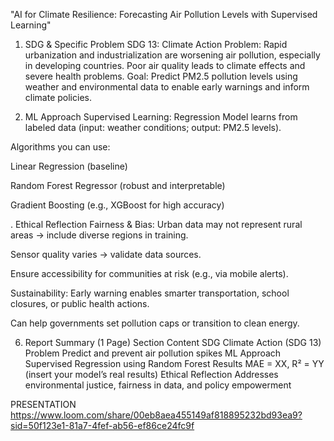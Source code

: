 "AI for Climate Resilience: Forecasting Air Pollution Levels with Supervised Learning"
 1. SDG & Specific Problem
SDG 13: Climate Action
Problem: Rapid urbanization and industrialization are worsening air pollution, especially in developing countries. Poor air quality leads to climate effects and severe health problems.
Goal: Predict PM2.5 pollution levels using weather and environmental data to enable early warnings and inform climate policies.

 2. ML Approach
Supervised Learning: Regression
Model learns from labeled data (input: weather conditions; output: PM2.5 levels).

Algorithms you can use:

Linear Regression (baseline)

Random Forest Regressor (robust and interpretable)

Gradient Boosting (e.g., XGBoost for high accuracy)

. Ethical Reflection
 Fairness & Bias:
Urban data may not represent rural areas → include diverse regions in training.

Sensor quality varies → validate data sources.

Ensure accessibility for communities at risk (e.g., via mobile alerts).

Sustainability:
Early warning enables smarter transportation, school closures, or public health actions.

Can help governments set pollution caps or transition to clean energy.

 6. Report Summary (1 Page)
Section	Content
SDG	Climate Action (SDG 13)
Problem	Predict and prevent air pollution spikes
ML Approach	Supervised Regression using Random Forest
Results	MAE = XX, R² = YY (insert your model’s real results)
Ethical Reflection	Addresses environmental justice, fairness in data, and policy empowerment


PRESENTATION
https://www.loom.com/share/00eb8aea455149af818895232bd93ea9?sid=50f123e1-81a7-4fef-ab56-ef86ce24fc9f
